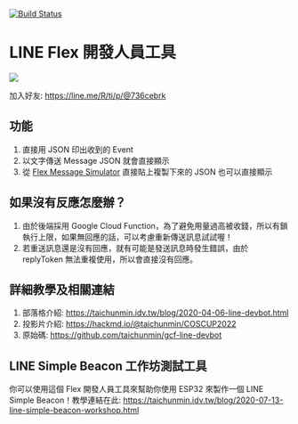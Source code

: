 [![Build Status](https://github.com/taichunmin/gcf-line-devbot/workflows/Node.js%20CI/badge.svg)](https://github.com/taichunmin/gcf-line-devbot/actions)

# LINE Flex 開發人員工具

![](https://i.imgur.com/cP5purz.png)

加入好友: <https://line.me/R/ti/p/@736cebrk>

## 功能

1. 直接用 JSON 印出收到的 Event
2. 以文字傳送 Message JSON 就會直接顯示
3. 從 [Flex Message Simulator](https://developers.line.biz/flex-simulator/) 直接貼上複製下來的 JSON 也可以直接顯示

## 如果沒有反應怎麼辦？

1. 由於後端採用 Google Cloud Function，為了避免用量過高被收錢，所以有鎖執行上限，如果無回應的話，可以考慮重新傳送訊息試試喔！
2. 若重送訊息還是沒有回應，就有可能是發送訊息時發生錯誤，由於 replyToken 無法重複使用，所以會直接沒有回應。

## 詳細教學及相關連結

1. 部落格介紹: https://taichunmin.idv.tw/blog/2020-04-06-line-devbot.html
2. 投影片介紹: https://hackmd.io/@taichunmin/COSCUP2022
3. 原始碼: https://github.com/taichunmin/gcf-line-devbot

## LINE Simple Beacon 工作坊測試工具

你可以使用這個 Flex 開發人員工具來幫助你使用 ESP32 來製作一個 LINE Simple Beacon！教學連結在此: <https://taichunmin.idv.tw/blog/2020-07-13-line-simple-beacon-workshop.html>
